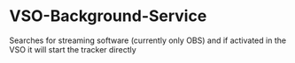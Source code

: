 # VSO-Background-Service
Searches for streaming software (currently only OBS) and if activated in the VSO it will start the tracker directly
